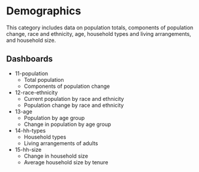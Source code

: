 # Demographics

This category includes data on population totals, components of population change, race and ethnicity, age, household types and living arrangements, and household size.

## Dashboards

* 11-population
  + Total population
  + Components of population change
* 12-race-ethnicity
  + Current population by race and ethnicity
  + Population change by race and ethnicity
* 13-age
  + Population by age group
  + Change in population by age group
* 14-hh-types
  + Household types
  + Living arrangements of adults
* 15-hh-size
  + Change in household size
  + Average household size by tenure